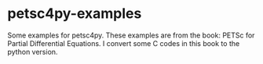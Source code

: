 # petsc4py-examples
Some examples for petsc4py.
These examples are from the book: PETSc for Partial Differential Equations.
I convert some C codes in this book to the python version.

